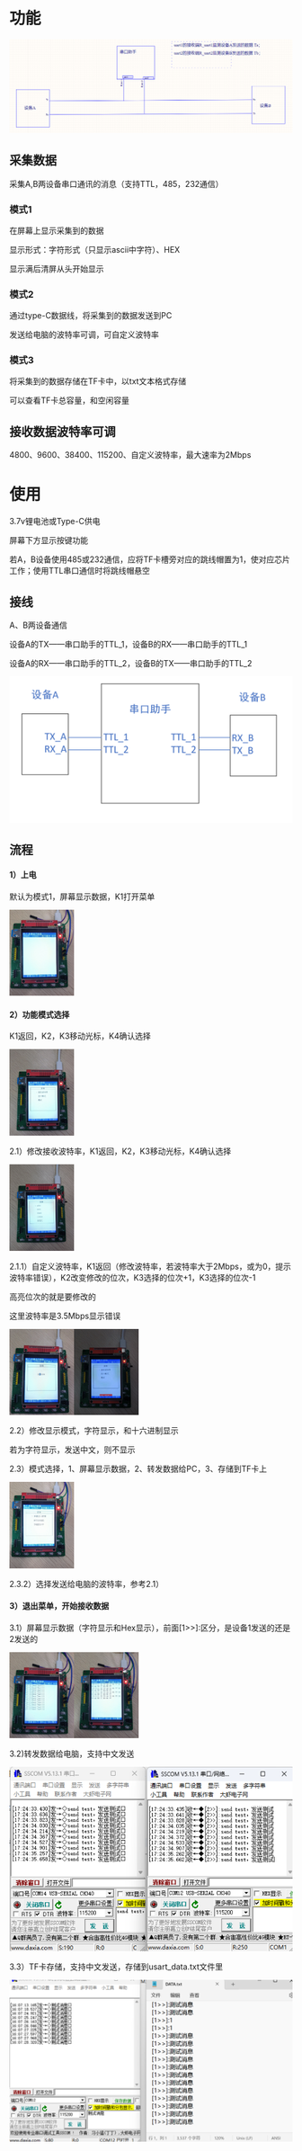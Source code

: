 # 功能

![image-20240906162747969](./images/示意图.png)

## 采集数据

采集A,B两设备串口通讯的消息（支持TTL，485，232通信）

### 模式1

在屏幕上显示采集到的数据

显示形式：字符形式（只显示ascii中字符）、HEX

显示满后清屏从头开始显示

### 模式2

通过type-C数据线，将采集到的数据发送到PC

发送给电脑的波特率可调，可自定义波特率

### 模式3

将采集到的数据存储在TF卡中，以txt文本格式存储

可以查看TF卡总容量，和空闲容量

## 接收数据波特率可调

4800、9600、38400、115200、自定义波特率，最大速率为2Mbps

# 使用

3.7v锂电池或Type-C供电

屏幕下方显示按键功能

若A，B设备使用485或232通信，应将TF卡槽旁对应的跳线帽置为1，使对应芯片工作；使用TTL串口通信时将跳线帽悬空

## 接线

A、B两设备通信

设备A的TX——串口助手的TTL_1，设备B的RX——串口助手的TTL_1

设备A的RX——串口助手的TTL_2，设备B的TX——串口助手的TTL_2

![接线图](.\images\接线图.png)

## 流程

#### 1）上电

默认为模式1，屏幕显示数据，K1打开菜单

<img src=".\images\1.jpg" alt="1" style="zoom: 15%;" />

#### 2）功能模式选择

K1返回，K2，K3移动光标，K4确认选择

<img src=".\images\2.jpg" alt="2" style="zoom:15%;" />

2.1）修改接收波特率，K1返回，K2，K3移动光标，K4确认选择

<img src=".\images\2.1.jpg" alt="2.1" style="zoom:15%;" />

2.1.1）自定义波特率，K1返回（修改波特率，若波特率大于2Mbps，或为0，提示波特率错误），K2改变修改的位次，K3选择的位次+1，K3选择的位次-1

高亮位次的就是要修改的

这里波特率是3.5Mbps显示错误

<img src=".\images\2.1.1.jpg" alt="2.1.1" style="zoom:15%;" /><img src=".\images\2.1.2.jpg" alt="2.1.2" style="zoom:15%;" />

2.2）修改显示模式，字符显示，和十六进制显示

若为字符显示，发送中文，则不显示

2.3）模式选择，1、屏幕显示数据，2、转发数据给PC，3、存储到TF卡上

<img src=".\images\2.3.jpg" alt="2.3" style="zoom:15%;" />

2.3.2）选择发送给电脑的波特率，参考2.1）

#### 3）退出菜单，开始接收数据

3.1）屏幕显示数据（字符显示和Hex显示），前面[1>>]:区分，是设备1发送的还是2发送的

<img src=".\images\屏幕字符显示.jpg" alt="屏幕字符显示" style="zoom: 15%;" /><img src=".\images\屏幕Hex显示.jpg" alt="屏幕Hex显示" style="zoom:15%;" />

3.2)转发数据给电脑，支持中文发送

![转发数据给电脑](.\images\转发数据给电脑.png)

3.3）TF卡存储，支持中文发送，存储到usart_data.txt文件里

<img src=".\images\tf卡存储.png" alt="tf卡存储" style="zoom:50%;" />



